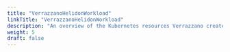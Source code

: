 ```yaml
---
title: "VerrazzanoHelidonWorkload"
linkTitle: "VerrazzanoHelidonWorkload"
description: "An overview of the Kubernetes resources Verrazzano creates for an OAM VerrazzanoHelidonWorkload"
weight: 5
draft: false
---
```

